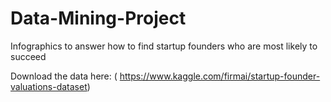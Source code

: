 # Data-Mining-Project
Infographics to answer how to find startup founders who are most likely to succeed

Download the data here: ( https://www.kaggle.com/firmai/startup-founder-valuations-dataset)
